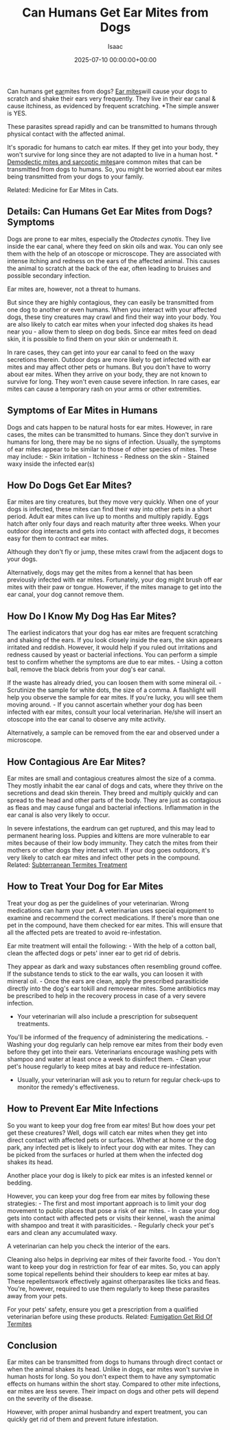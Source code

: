 ﻿---
title: Can Humans Get Ear Mites from Dogs
description: Can humans get ear mites from dogs? Ear mites will cause your dogs to scratch and shake their ears very frequently. They live in their ear canal & cause...
slug: /can-humans-get-ear-mites-from-dogs/
date: 2025-07-10 00:00:00+00:00
lastmod: 2025-07-10 00:00:00+03:00
author: Isaac
categories:
- Guide
- Mites
tags:
- guide
- human
- ear
layout: post
---

Can humans get [ear](https://pestpolicy.com/do-spiders-have-ears/)mites from dogs? [Ear mites](https://vcahospitals.com/know-your-pet/ear-mites-otodectes-in-cats-and-dogs)will cause your dogs to scratch and shake their ears very frequently. They live in their ear canal & cause itchiness, as evidenced by frequent scratching. *The simple answer is YES.

These parasites spread rapidly and can be transmitted to humans through physical contact with the affected animal.

It's sporadic for humans to catch ear mites. If they get into your body, they won't survive for long since they are not adapted to live in a human host. * [Demodectic mites and sarcoptic mites](https://www.petmd.com/blogs/fullyvetted/2012/feb/sarcoptic_vs_demodectic_mange-12823)are common mites that can be transmitted from dogs to humans. So, you might be worried about ear mites being transmitted from your dogs to your family.

Related: Medicine for Ear Mites in Cats.

##  Details: Can Humans Get Ear Mites from Dogs? Symptoms

Dogs are prone to ear mites, especially the *Otodectes cynotis*. They live inside the ear canal, where they feed on skin oils and wax. You can only see them with the help of an otoscope or microscope. They are associated with intense itching and redness on the ears of the affected animal. This causes the animal to scratch at the back of the ear, often leading to bruises and possible secondary infection.

Ear mites are, however, not a threat to humans.

But since they are highly contagious, they can easily be transmitted from one dog to another or even humans. When you interact with your affected dogs, these tiny creatures may crawl and find their way into your body. You are also likely to catch ear mites when your infected dog shakes its head near you - allow them to sleep on dog beds. Since ear mites feed on dead skin, it is possible to find them on your skin or underneath it.

In rare cases, they can get into your ear canal to feed on the waxy secretions therein. Outdoor dogs are more likely to get infected with ear mites and may affect other pets or humans. But you don't have to worry about ear mites. When they arrive on your body, they are not known to survive for long. They won't even cause severe infection. In rare cases, ear mites can cause a temporary rash on your arms or other extremities.

##  **Symptoms of Ear Mites in Humans**

Dogs and cats happen to be natural hosts for ear mites. However, in rare cases, the mites can be transmitted to humans. Since they don't survive in humans for long, there may be no signs of infection. Usually, the symptoms of ear mites appear to be similar to those of other species of mites. These may include: - Skin irritation - Itchiness - Redness on the skin - Stained waxy inside the infected ear(s)

##  **How Do Dogs Get Ear Mites?**

Ear mites are tiny creatures, but they move very quickly. When one of your dogs is infected, these mites can find their way into other pets in a short period. Adult ear mites can live up to months and multiply rapidly. Eggs hatch after only four days and reach maturity after three weeks. When your outdoor dog interacts and gets into contact with affected dogs, it becomes easy for them to contract ear mites.

Although they don't fly or jump, these mites crawl from the adjacent dogs to your dogs.

Alternatively, dogs may get the mites from a kennel that has been previously infected with ear mites. Fortunately, your dog might brush off ear mites with their paw or tongue. However, if the mites manage to get into the ear canal, your dog cannot remove them.

##  **How Do I Know My Dog Has Ear Mites?**

The earliest indicators that your dog has ear mites are frequent scratching and shaking of the ears. If you look closely inside the ears, the skin appears irritated and reddish. However, it would help if you ruled out irritations and redness caused by yeast or bacterial infections. You can perform a simple test to confirm whether the symptoms are due to ear mites. - Using a cotton ball, remove the black debris from your dog's ear canal.

If the waste has already dried, you can loosen them with some mineral oil. - Scrutinize the sample for white dots, the size of a comma. A flashlight will help you observe the sample for ear mites. If you're lucky, you will see them moving around. - If you cannot ascertain whether your dog has been infected with ear mites, consult your local veterinarian. He/she will insert an otoscope into the ear canal to observe any mite activity.

Alternatively, a sample can be removed from the ear and observed under a microscope.

##  **How Contagious Are Ear Mites?**

Ear mites are small and contagious creatures almost the size of a comma. They mostly inhabit the ear canal of dogs and cats, where they thrive on the secretions and dead skin therein. They breed and multiply quickly and can spread to the head and other parts of the body. They are just as contagious as fleas and may cause fungal and bacterial infections. Inflammation in the ear canal is also very likely to occur.

In severe infestations, the eardrum can get ruptured, and this may lead to permanent hearing loss. Puppies and kittens are more vulnerable to ear mites because of their low body immunity. They catch the mites from their mothers or other dogs they interact with. If your dog goes outdoors, it's very likely to catch ear mites and infect other pets in the compound. Related: [Subterranean Termites Treatment](https://pestpolicy.com/subterranean-termites-treatment/)

##  **How to Treat Your Dog for Ear Mites**

Treat your dog as per the guidelines of your veterinarian. Wrong medications can harm your pet. A veterinarian uses special equipment to examine and recommend the correct medications. If there's more than one pet in the compound, have them checked for ear mites. This will ensure that all the affected pets are treated to avoid re-infestation.

Ear mite treatment will entail the following: - With the help of a cotton ball, clean the affected dogs or pets' inner ear to get rid of debris.

They appear as dark and waxy substances often resembling ground coffee. If the substance tends to stick to the ear walls, you can loosen it with mineral oil. - Once the ears are clean, apply the prescribed parasiticide directly into the dog's ear tokill and removeear mites. Some antibiotics may be prescribed to help in the recovery process in case of a very severe infection.

- Your veterinarian will also include a prescription for subsequent treatments.

You'll be informed of the frequency of administering the medications. - Washing your dog regularly can help remove ear mites from their body even before they get into their ears. Veterinarians encourage washing pets with shampoo and water at least once a week to disinfect them. - Clean your pet's house regularly to keep mites at bay and reduce re-infestation.

- Usually, your veterinarian will ask you to return for regular check-ups to monitor the remedy's effectiveness.

##  **How to Prevent Ear Mite Infections**

So you want to keep your dog free from ear mites! But how does your pet get these creatures? Well, dogs will catch ear mites when they get into direct contact with affected pets or surfaces. Whether at home or the dog park, any infected pet is likely to infect your dog with ear mites. They can be picked from the surfaces or hurled at them when the infected dog shakes its head.

Another place your dog is likely to pick ear mites is an infested kennel or bedding.

However, you can keep your dog free from ear mites by following these strategies: - The first and most important approach is to limit your dog movement to public places that pose a risk of ear mites. - In case your dog gets into contact with affected pets or visits their kennel, wash the animal with shampoo and treat it with parasiticides. - Regularly check your pet's ears and clean any accumulated waxy.

A veterinarian can help you check the interior of the ears.

Cleaning also helps in depriving ear mites of their favorite food. - You don't want to keep your dog in restriction for fear of ear mites. So, you can apply some topical repellents behind their shoulders to keep ear mites at bay. These repellentswork effectively against otherparasites like ticks and fleas. You're, however, required to use them regularly to keep these parasites away from your pets.

For your pets' safety, ensure you get a prescription from a qualified veterinarian before using these products. Related: [Fumigation Get Rid Of Termites](https://pestpolicy.com/termite-fumigation/)

##  **Conclusion**

Ear mites can be transmitted from dogs to humans through direct contact or when the animal shakes its head. Unlike in dogs, ear mites won't survive in human hosts for long. So you don't expect them to have any symptomatic effects on humans within the short stay. Compared to other mite infections, ear mites are less severe. Their impact on dogs and other pets will depend on the severity of the disease.

However, with proper animal husbandry and expert treatment, you can quickly get rid of them and prevent future infestation.

